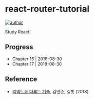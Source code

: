 # react-router-tutorial
[![author](https://img.shields.io/badge/author-greatfarmer-f28da5.svg)](https://github.com/greatfarmer)

Study React!

## Progress
- Chapter 16 | 2018-08-30
- Chapter 17 | 2018-08-30

## Reference
- [리액트를 다루는 기술](http://www.gilbut.co.kr/book/bookView.aspx?bookcode=BN002044&page=1&TF=T), 김민준, 길벗 (2018)
